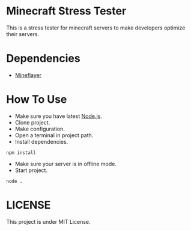 # Minecraft Stress Tester
This is a stress tester for minecraft servers to make developers optimize their servers.

# Dependencies
- [Mineflayer](https://github.com/PrismarineJS/mineflayer)

# How To Use
- Make sure you have latest [Node.js](https://nodejs.org/en/).
- Clone project.
- Make configuration.
- Open a terminal in project path.
- Install dependencies.
```
npm install
```
- Make sure your server is in offline mode.
- Start project.
```
node .
```

# LICENSE
This project is under MIT License.

